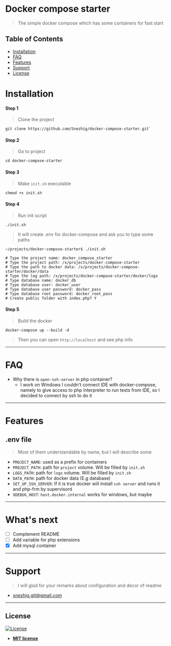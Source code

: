 # Docker compose starter
> The simple docker compose which has some containers for fast start


## Table of Contents


- [Installation](#installation)
- [FAQ](#faq)
- [Features](#features)
- [Support](#support)
- [License](#license)


# Installation

#### Step 1
> Clone the project
 ```
 git clone https://github.com/Snezhig/docker-compose-starter.git`
``` 
#### Step 2
> Go to project
```
cd docker-compose-starter
```
#### Step 3
> Make `init.sh` executable
```
chmod +x init.sh
```
#### Step 4
> Run init script
```
./init.sh
```
> It will create .env for docker-compose and ask you to type some paths
```
~/projects/docker-compose-starter$ ./init.sh

# Type the project name: docker_compose_starter
# Type the project path: /x/projects/docker-compose-starter
# Type the path to docker data: /x/projects/docker-compose-starter/docker/data
# Type the log path: /x/projects/docker-compose-starter/docker/logs
# Type database name: docker_db
# Type database user: docker_user
# Type database user password: docker_pass
# Type database root password: docker_root_pass
# Create public folder with index.php? Y

```

#### Step 5
> Build the docker
```
docker-compose up --build -d
```
> Then you can open `http://localhost` and see php info

---

# FAQ
* Why there is `open-ssh-server` in php container?
    * I work on Windows I couldn't connect IDE with docker-compose, namely to give access to php interpreter to run tests from IDE, so I decided to connect by ssh to do it

---
# Features
## .env file
> Most of them understandable by name, but I will describe some
* `PROJECT_NAME`: used as a prefix for containers
* `PROJECT_PATH`: path for `project` volume. Will be filled by `init.sh`
* `LOGS_PATH`: path for `logs` volume. Will be filled by `init.sh`
* `DATA_PATH`: path for docker data (E.g database)
* `SET_UP_SSH_SERVER`: If it is true docker will install `ssh server` and runs it and php-frm by supervisord
* `XDEBUG_HOST`: `host.docker.internal` works for windows, but maybe

---

# What's next
* [ ] Complement README
* [ ] Add variable for php extensions
* [x] Add mysql container

---

# Support
> I will glad for your remarks about configuration and decor of readme 
* <snezhig.git@gmail.com>
---

## License

[![License](http://img.shields.io/:license-mit-blue.svg?style=flat-square)](http://badges.mit-license.org)

- **[MIT license](http://opensource.org/licenses/mit-license.php)**
